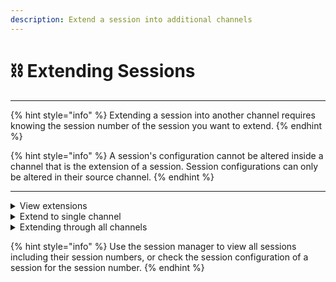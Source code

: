 ```yaml
---
description: Extend a session into additional channels
---
```


# ⛓️ Extending Sessions

***

{% hint style="info" %}
Extending a session into another channel requires knowing the session number of the session you want to extend.
{% endhint %}

{% hint style="info" %}
A session's configuration cannot be altered inside a channel that is the extension of a session. Session configurations can only be altered in their source channel.
{% endhint %}

***

<details>

<summary>View extensions</summary>

_`/manager [ session_management ] [ view_extensions ]`_

When invoked in the primary session channel, Ether will display the extensions associated with that session.

</details>

<details>

<summary>Extend to single channel</summary>

_`/manager [ extend ] [ session number ]`_

When invoked in a channel outside of an active session channel with a selected session number, the session is extended into the additional channel.

Logic:

* Invoked in a non-session channel with a session number creates the extension
* Invoked in an extended channel with the source session number removes the extension
* When invoking in an extended channel with a different source session number, the extension is migrated from one session to the other
* Session configurations can only be done in the source session channel, and not in extensions

</details>

<details>

<summary>Extending through all channels</summary>

_`/manager [ utilities ] [ extend-all-channels ]`_

When invoked in the session channel, Ether generates extensions into every channel in the server for the session.

Logic & limits:

* Skips channels other sessions are actively shared in
* Must be invoked in the primary channel for the session

</details>

{% hint style="info" %}
Use the session manager to view all sessions including their session numbers, or check the session configuration of a session for the session number.
{% endhint %}
